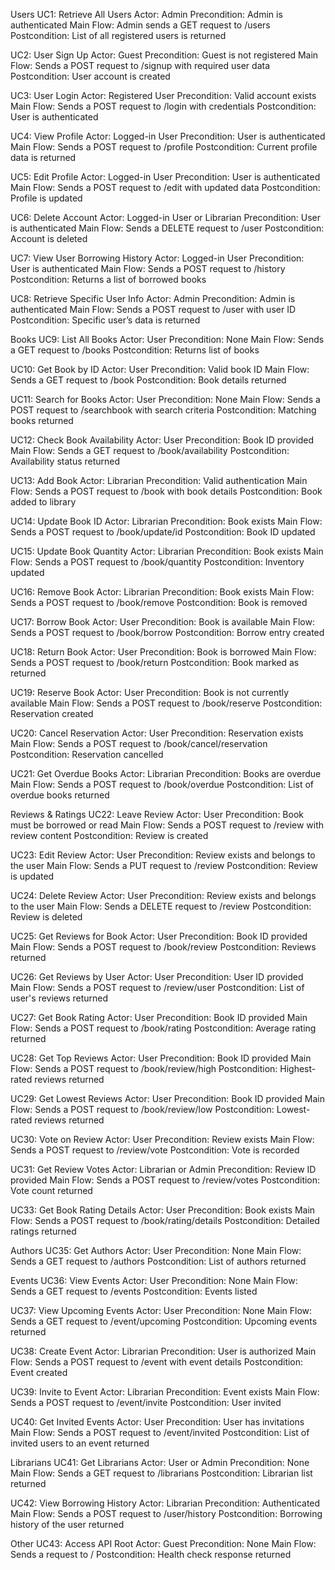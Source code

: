 Users
UC1: Retrieve All Users
    Actor: Admin
    Precondition: Admin is authenticated
    Main Flow: Admin sends a GET request to /users
    Postcondition: List of all registered users is returned

UC2: User Sign Up
    Actor: Guest
    Precondition: Guest is not registered
    Main Flow: Sends a POST request to /signup with required user data
    Postcondition: User account is created

UC3: User Login
    Actor: Registered User
    Precondition: Valid account exists
    Main Flow: Sends a POST request to /login with credentials
    Postcondition: User is authenticated

UC4: View Profile
    Actor: Logged-in User
    Precondition: User is authenticated
    Main Flow: Sends a POST request to /profile
    Postcondition: Current profile data is returned

UC5: Edit Profile
    Actor: Logged-in User
    Precondition: User is authenticated
    Main Flow: Sends a POST request to /edit with updated data
    Postcondition: Profile is updated

UC6: Delete Account
    Actor: Logged-in User or Librarian
    Precondition: User is authenticated
    Main Flow: Sends a DELETE request to /user
    Postcondition: Account is deleted

UC7: View User Borrowing History
    Actor: Logged-in User
    Precondition: User is authenticated
    Main Flow: Sends a POST request to /history
    Postcondition: Returns a list of borrowed books

UC8: Retrieve Specific User Info
    Actor: Admin
    Precondition: Admin is authenticated
    Main Flow: Sends a POST request to /user with user ID
    Postcondition: Specific user’s data is returned


Books
UC9: List All Books
    Actor: User
    Precondition: None
    Main Flow: Sends a GET request to /books
    Postcondition: Returns list of books

UC10: Get Book by ID
    Actor: User
    Precondition: Valid book ID
    Main Flow: Sends a GET request to /book
    Postcondition: Book details returned

UC11: Search for Books
    Actor: User
    Precondition: None
    Main Flow: Sends a POST request to /searchbook with search criteria
    Postcondition: Matching books returned

UC12: Check Book Availability
    Actor: User
    Precondition: Book ID provided
    Main Flow: Sends a GET request to /book/availability
    Postcondition: Availability status returned

UC13: Add Book
    Actor: Librarian
    Precondition: Valid authentication
    Main Flow: Sends a POST request to /book with book details
    Postcondition: Book added to library

UC14: Update Book ID
    Actor: Librarian
    Precondition: Book exists
    Main Flow: Sends a POST request to /book/update/id
    Postcondition: Book ID updated

UC15: Update Book Quantity
    Actor: Librarian
    Precondition: Book exists
    Main Flow: Sends a POST request to /book/quantity
    Postcondition: Inventory updated

UC16: Remove Book
    Actor: Librarian
    Precondition: Book exists
    Main Flow: Sends a POST request to /book/remove
    Postcondition: Book is removed

UC17: Borrow Book
    Actor: User
    Precondition: Book is available
    Main Flow: Sends a POST request to /book/borrow
    Postcondition: Borrow entry created

UC18: Return Book
    Actor: User
    Precondition: Book is borrowed
    Main Flow: Sends a POST request to /book/return
    Postcondition: Book marked as returned

UC19: Reserve Book
    Actor: User
    Precondition: Book is not currently available
    Main Flow: Sends a POST request to /book/reserve
    Postcondition: Reservation created

UC20: Cancel Reservation
    Actor: User
    Precondition: Reservation exists
    Main Flow: Sends a POST request to /book/cancel/reservation
    Postcondition: Reservation cancelled

UC21: Get Overdue Books
    Actor: Librarian
    Precondition: Books are overdue
    Main Flow: Sends a POST request to /book/overdue
    Postcondition: List of overdue books returned



Reviews & Ratings
UC22: Leave Review
    Actor: User
    Precondition: Book must be borrowed or read
    Main Flow: Sends a POST request to /review with review content
    Postcondition: Review is created

UC23: Edit Review
    Actor: User
    Precondition: Review exists and belongs to the user
    Main Flow: Sends a PUT request to /review
    Postcondition: Review is updated

UC24: Delete Review
    Actor: User
    Precondition: Review exists and belongs to the user
    Main Flow: Sends a DELETE request to /review
    Postcondition: Review is deleted

UC25: Get Reviews for Book
    Actor: User
    Precondition: Book ID provided
    Main Flow: Sends a POST request to /book/review
    Postcondition: Reviews returned

UC26: Get Reviews by User
    Actor: User
    Precondition: User ID provided
    Main Flow: Sends a POST request to /review/user
    Postcondition: List of user's reviews returned

UC27: Get Book Rating
    Actor: User
    Precondition: Book ID provided
    Main Flow: Sends a POST request to /book/rating
    Postcondition: Average rating returned

UC28: Get Top Reviews
    Actor: User
    Precondition: Book ID provided
    Main Flow: Sends a POST request to /book/review/high
    Postcondition: Highest-rated reviews returned

UC29: Get Lowest Reviews
    Actor: User
    Precondition: Book ID provided
    Main Flow: Sends a POST request to /book/review/low
    Postcondition: Lowest-rated reviews returned

UC30: Vote on Review
    Actor: User
    Precondition: Review exists
    Main Flow: Sends a POST request to /review/vote
    Postcondition: Vote is recorded

UC31: Get Review Votes
    Actor: Librarian or Admin
    Precondition: Review ID provided
    Main Flow: Sends a POST request to /review/votes
    Postcondition: Vote count returned

UC33: Get Book Rating Details
    Actor: User
    Precondition: Book exists
    Main Flow: Sends a POST request to /book/rating/details
    Postcondition: Detailed ratings returned



Authors
UC35: Get Authors
    Actor: User
    Precondition: None
    Main Flow: Sends a GET request to /authors
    Postcondition: List of authors returned


Events
UC36: View Events
    Actor: User
    Precondition: None
    Main Flow: Sends a GET request to /events
    Postcondition: Events listed

UC37: View Upcoming Events
    Actor: User
    Precondition: None
    Main Flow: Sends a GET request to /event/upcoming
    Postcondition: Upcoming events returned

UC38: Create Event
    Actor: Librarian
    Precondition: User is authorized
    Main Flow: Sends a POST request to /event with event details
    Postcondition: Event created

UC39: Invite to Event
    Actor: Librarian
    Precondition: Event exists
    Main Flow: Sends a POST request to /event/invite
    Postcondition: User invited

UC40: Get Invited Events
    Actor: User
    Precondition: User has invitations
    Main Flow: Sends a POST request to /event/invited
    Postcondition: List of invited users to an event returned



Librarians
UC41: Get Librarians
    Actor: User or Admin
    Precondition: None
    Main Flow: Sends a GET request to /librarians
    Postcondition: Librarian list returned


UC42: View Borrowing History
    Actor: Librarian
    Precondition: Authenticated
    Main Flow: Sends a POST request to /user/history
    Postcondition: Borrowing history of the user returned

Other
UC43: Access API Root
    Actor: Guest
    Precondition: None
    Main Flow: Sends a request to /
    Postcondition: Health check response returned
